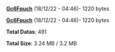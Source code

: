[**Gc6Fpuch**](/data/Gc6Fpuch.txt) (18/12/22 - 04:46)- 1220 bytes

[**Gc6Fpuch**](/data/Gc6Fpuch.txt) (18/12/22 - 04:46)- 1220 bytes

**Total Datas**: 491

**Total Size**: 3.24 MB / 3.2 MB